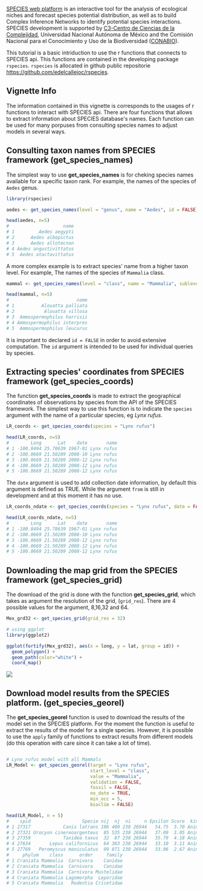 [SPECIES web platform](http://species.conabio.gob.mx) is an interactive tool for the analysis of ecological niches and forecast species potential distribution, as well as to build Complex Inference Networks to identify potential species interactions. SPECIES development is supported by [C3-Centro de Ciencias de la Complejidad](http://www.c3.unam.mx/), Universidad Nacional Autónoma de México and the Comisión Nacional para el Conocimiento y Uso de la Biodiversidad ([CONABIO](https://www.gob.mx/conabio)).

This tutorial is a basic intriduction to use the r functions that connects to SPECIES api. This functions are contained in the developing package `rspecies`. `rspecies` is allocated in github public repositorie <https://github.com/edelcallejoc/rspecies>.

Vignette Info
-------------

The information contained in this vignette is corresponds to the usages of r functions to interact with SPECIES api. There are four functions that allows to extract information about SPECIES database's names. Each function can be used for many porpuses from consulting species names to adjust models in several ways.

Consulting taxon names from SPECIES framework (get\_species\_names)
-------------------------------------------------------------------

The simplest way to use **get\_species\_names** is for cheking species names available for a specific taxon rank. For example, the names of the species of `Aedes` genus.

``` r
library(rspecies)

aedes <- get_species_names(level = "genus", name = "Aedes", id = FALSE)

head(aedes, n=5)
#                    name
# 1         Aedes aegypti
# 2      Aedes albopictus
# 3      Aedes allotecnon
# 4 Aedes angustivittatus
# 5  Aedes atactavittatus
```

A more complex example is to extract species' name from a higher taxon level. For example, The names of the species of `Mammalia` class.

``` r
mammal <- get_species_names(level = "class", name = "Mammalia", sublevel = "specie", id = FALSE)

head(mammal, n=5)
#                         name
# 1          Alouatta palliata
# 2           Alouatta villosa
# 3  Ammospermophilus harrisii
# 4 Ammospermophilus interpres
# 5  Ammospermophilus leucurus
```

It is important to declared `id = FALSE` in order to avoid extensive computation. The `id` argument is intended to be used for individual queries by species.

Extracting species' coordinates from SPECIES framework (get\_species\_coords)
-----------------------------------------------------------------------------

The function **get\_species\_coords** is made to extract the geographical coordinates of observations by species from the API of the SPECIES framework. The simplest way to use this function is to indicate the `species` argument with the name of a particular species, eg *Lynx rufus*.

``` r
LR_coords <- get_species_coords(species = "Lynx rufus")

head(LR_coords, n=5)
#        Long      Lat    date       name
# 1 -100.0494 25.78639 1967-01 Lynx rufus
# 2 -100.0669 21.50289 2008-10 Lynx rufus
# 3 -100.0669 21.50289 2008-12 Lynx rufus
# 4 -100.0669 21.50289 2008-12 Lynx rufus
# 5 -100.0669 21.50289 2008-12 Lynx rufus
```

The `date` argument is used to add collection date information, by default this argument is defined as TRUE. While the argument `from` is still in development and at this moment it has no use.

``` r
LR_coords_ndate <- get_species_coords(species = "Lynx rufus", date = FALSE)

head(LR_coords_ndate, n=5)
#        Long      Lat    date       name
# 1 -100.0494 25.78639 1967-01 Lynx rufus
# 2 -100.0669 21.50289 2008-10 Lynx rufus
# 3 -100.0669 21.50289 2008-12 Lynx rufus
# 4 -100.0669 21.50289 2008-12 Lynx rufus
# 5 -100.0669 21.50289 2008-12 Lynx rufus
```

Downloading the map grid from the SPECIES framework (get\_species\_grid)
------------------------------------------------------------------------

The download of the grid is done with the function **get\_species\_grid**, which takes as argument the resolution of the grid, (`grid_res`). There are 4 possible values for the argument, 8,16,32 and 64.

``` r
Mex_grd32 <- get_species_grid(grid_res = 32)

# using ggplot
library(ggplot2)

ggplot(fortify(Mex_grd32), aes(x = long, y = lat, group = id)) +
  geom_polygon() +
  geom_path(color="white") +
  coord_map()
```

<img src="C:\Users\enriq\AppData\Local\Temp\RtmpeKisiY\preview-98c31d0505f.dir\get_species-vignette_files/figure-markdown_github/getgrid-1.png" style="display: block; margin: auto auto auto 0;" />

Download model results from the SPECIES platform. (get\_species\_georel)
------------------------------------------------------------------------

The **get\_species\_georel** function is used to download the results of the model set in the SPECIES platform. For the moment the function is useful to extract the results of the model for a single species. However, it is possible to use the `apply` family of functions to extract results from different models (do this operation with care since it can take a lot of time).

``` r

# Lynx rufus model with all Mammals
LR_Model <- get_species_georel(target = "Lynx rufus",
                               start_level = "class",
                               value = "Mammalia",
                               validation = FALSE,
                               fossil = FALSE,
                               no_date = TRUE,
                               min_occ = 5,
                               bioclim = FALSE)

head(LR_Model, n = 5)
#    spid                   Specie nij  nj  ni     n Epsilon Score  kingdom
# 1 27317            Canis latrans 106 400 238 26944   54.75  3.70 Animalia
# 2 27321 Urocyon cinereoargenteus  85 535 238 26944   37.09  3.05 Animalia
# 3 27359            Taxidea taxus  32  87 238 26944   35.79  4.18 Animalia
# 4 27634       Lepus californicus  64 383 238 26944   33.10  3.11 Animalia
# 5 27769   Peromyscus maniculatus  99 871 238 26944   33.06  2.67 Animalia
#     phylum    class      order     family
# 1 Craniata Mammalia  Carnivora    Canidae
# 2 Craniata Mammalia  Carnivora    Canidae
# 3 Craniata Mammalia  Carnivora Mustelidae
# 4 Craniata Mammalia Lagomorpha  Leporidae
# 5 Craniata Mammalia   Rodentia Cricetidae
```
